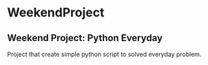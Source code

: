 # WeekendProject
## Weekend Project: Python Everyday

Project that create simple python script to solved everyday problem.
